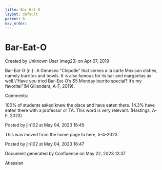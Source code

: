 ```yaml
---
title: Bar-Eat-O
layout: default
parent: B
nav_order:
---
```


# Bar-Eat-O

Created by  Unknown User (meg23) on Apr 07, 2019

Bar-Eat-O (n.)- A Geneseo “Chipotle” that serves a la carte Mexican dishes, namely burritos and bowls. It is also famous for its bar and margaritas as well.\“Have you tried Bar-Eat-O’s $5 Monday burrito special? It’s my favorite!”(M Gillanders, A-F, 2019).

Comments:

100% of students asked knew the place and have eaten there. 14.3% have eaten there with a professor or TA. This word is very relevant. (Hastings, A-F, 2023)

Posted by jlh102 at May 04, 2023 16:45

This was moved from the home page to here, 5-4-2023.

Posted by jlh102 at May 04, 2023 16:47

Document generated by Confluence on May 22, 2023 12:37

Atlassian
